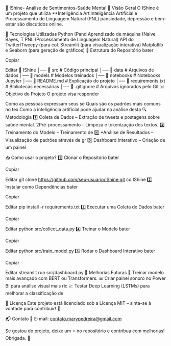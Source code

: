 
🧠 IShine- Análise de Sentimentos-Saúde Mental
📌 Visão Geral
O IShine é um projeto que utiliza **Inteligência ArtiInteligência Artificial e Processamento de Linguagem Natural (PNL) pansiedade, depressão e bem-estar são discutidos online.

🚀 Tecnologias Utilizadas
Python (Pand
Aprendizado de máquina (Naive Bayes, T
PNL (Processamento de Linguagem Natural)
API do Twitter/Tweepy (para col.
Streamlit (para visualização interativa)
Matplotlib e Seaborn (para geração de gráficos)
📂 Estrutura do Repositório
bater

Copiar

Editar
📂 IShine
│── 📁 src                # Código principal
│── 📁 data               # Arquivos de dados
│── 📁 models             # Modelos treinados
│── 📁 notebooks          # Notebooks Jupyter
│── 📄 README.md          # Explicação do projeto
│── 📄 requirements.txt   # Bibliotecas necessárias
│── 📄 .gitignore         # Arquivos ignorados pelo Git
📊 Objetivo do Projeto
O projeto visa responder

Como as pessoas expressam seus se
Quais são os padrões mais comuns no tex
Como a inteligência artificial pode ajudar na análise desta
🔍 Metodologia
1️⃣ Coleta de Dados – Extração de tweets e postagens sobre saúde mental.
2️Pré-processamento – Limpeza e tokenização dos textos.
3️⃣ Treinamento do Modelo – Treinamento de
4️⃣ *Análise de Resultados – Visualização de padrões através de gr
5️⃣ Dashboard Interativo – Criação de um painel

📥 Como usar o projeto?
1️⃣ Clonar o Repositório
bater

Copiar

Editar
git clone https://github.com/seu-usuario/IShine.git
cd IShine
2️⃣ Instalar como Dependências
bater

Copiar

Editar
pip install -r requirements.txt
3️⃣ Executar uma Coleta de Dados
bater

Copiar

Editar
python src/collect_data.py
4️⃣ Treinar o Modelo
bater

Copiar

Editar
python src/train_model.py
5️⃣ Rodar o Dashboard Interativo
bater

Copiar

Editar
streamlit run src/dashboard.py
📌 Melhorias Futuras
🔄 Treinar modelo mais avançado com BERT ou Transformers.
📊 Criar painel sonoro no Power BI para análise visual mais ric
📈 Testar Deep Learning (LSTMs) para melhorar a classificação de

📄 Licença
Este projeto está licenciado sob a Licença MIT – sinta-se à vontade para contribuir! 🤝

📬 Contato
📧 E-mail: contato.marypedreira@gmail.com

Se gostou do projeto, deixe um ⭐ no repositório e contribua com melhorias! Obrigada. 🚀

